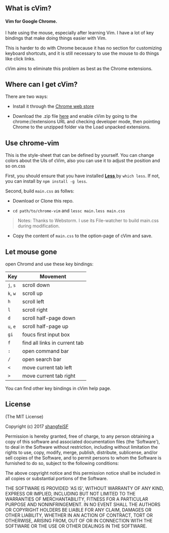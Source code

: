 ## What is cVim?

#### Vim for Google Chrome.

I hate using the mouse, especially after learning Vim.  I have a lot of key bindings that make doing things easier with Vim. 

This is harder to do with Chrome because it has no section for customizing keyboard shortcuts, and it is still necessary to use the mouse to do things like click links. 

cVim aims to eliminate this problem as best as the Chrome extensions.

## Where can I get cVim?

There are two ways:

* Install it through the [Chrome web store](https://chrome.google.com/webstore/detail/cvim/ihlenndgcmojhcghmfjfneahoeklbjjh)

* Download the .zip file [here](https://github.com/1995eaton/chromium-vim/archive/master.zip) and enable cVim by going to the chrome://extensions URL and checking developer mode, then pointing Chrome to the unzipped folder via the Load unpacked extensions.

## Use chrome-vim

This is the style-sheet that can be defined by yourself. You can change colors about the UIs of cVim, also you can use it to adjust the position and so on.css

First, you should ensure that you have installed [**Less** ](http://lesscss.org/) by `which less`. If not, you can install by `npm install -g less`. 

Second, build `main.css` as follws:

* Download or Clone this repo.

* `cd path/to/chrome-vim` and `lessc main.less main.css`

> Notes:
> Thanks to Webstorm. I use its File-watcher to build main.css during modification.

* Copy the content of `main.css` to the option-page of cVim and save.

## Let mouse gone

open Chromd and use these key bindings:

Key | Movement
-------- | ---------
`j`, `s` | scroll down
`k`, `w` | scroll up	
`h` | scroll left
`l` | scroll right
`d` | scroll half-page down
`u`, `e` | scroll half-page up
`gi` | foucs first input box
`f` | find all links in current tab
`:` | open command bar
`/` | open search bar
`<` | move current tab left
`>` | move current tab right

You can find other key bindings in cVim help page.


## License

(The MIT License)

Copyright (c) 2017 [shangfeiSF](tony20100125@126.com)

Permission is hereby granted, free of charge, to any person obtaining
a copy of this software and associated documentation files (the
'Software'), to deal in the Software without restriction, including
without limitation the rights to use, copy, modify, merge, publish,
distribute, sublicense, and/or sell copies of the Software, and to
permit persons to whom the Software is furnished to do so, subject to
the following conditions:

The above copyright notice and this permission notice shall be
included in all copies or substantial portions of the Software.

THE SOFTWARE IS PROVIDED 'AS IS', WITHOUT WARRANTY OF ANY KIND,
EXPRESS OR IMPLIED, INCLUDING BUT NOT LIMITED TO THE WARRANTIES OF
MERCHANTABILITY, FITNESS FOR A PARTICULAR PURPOSE AND NONINFRINGEMENT.
IN NO EVENT SHALL THE AUTHORS OR COPYRIGHT HOLDERS BE LIABLE FOR ANY
CLAIM, DAMAGES OR OTHER LIABILITY, WHETHER IN AN ACTION OF CONTRACT,
TORT OR OTHERWISE, ARISING FROM, OUT OF OR IN CONNECTION WITH THE
SOFTWARE OR THE USE OR OTHER DEALINGS IN THE SOFTWARE.